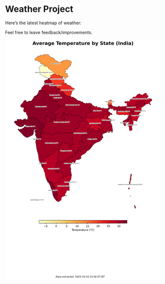 # Weather Project

Here’s the latest heatmap of weather:

Feel free to leave feedback/improvements.

![India Heatmap](docs/assets/india_heatmap.png?v=F0AAD7)
